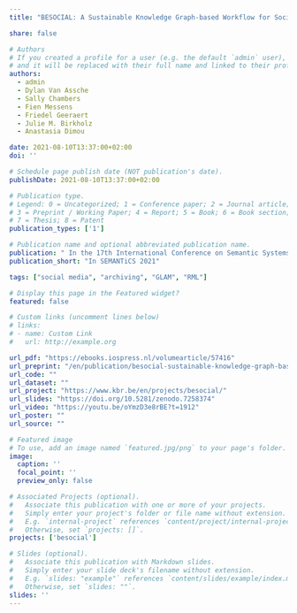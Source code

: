 ```yaml
---
title: "BESOCIAL: A Sustainable Knowledge Graph-based Workflow for Social Media Archiving"

share: false

# Authors
# If you created a profile for a user (e.g. the default `admin` user), write the username (folder name) here
# and it will be replaced with their full name and linked to their profile.
authors:
  - admin
  - Dylan Van Assche
  - Sally Chambers
  - Fien Messens
  - Friedel Geeraert
  - Julie M. Birkholz
  - Anastasia Dimou

date: 2021-08-10T13:37:00+02:00
doi: ''

# Schedule page publish date (NOT publication's date).
publishDate: 2021-08-10T13:37:00+02:00

# Publication type.
# Legend: 0 = Uncategorized; 1 = Conference paper; 2 = Journal article;
# 3 = Preprint / Working Paper; 4 = Report; 5 = Book; 6 = Book section;
# 7 = Thesis; 8 = Patent
publication_types: ['1']

# Publication name and optional abbreviated publication name.
publication: " In the 17th International Conference on Semantic Systems. The Power of AI and Knowledge Graphs"
publication_short: "In SEMANTiCS 2021"

tags: ["social media", "archiving", "GLAM", "RML"]

# Display this page in the Featured widget?
featured: false

# Custom links (uncomment lines below)
# links:
# - name: Custom Link
#   url: http://example.org

url_pdf: "https://ebooks.iospress.nl/volumearticle/57416"
url_preprint: "/en/publication/besocial-sustainable-knowledge-graph-based-workflow-for-social-media-archiving.pdf"
url_code: ""
url_dataset: ""
url_project: "https://www.kbr.be/en/projects/besocial/"
url_slides: "https://doi.org/10.5281/zenodo.7258374"
url_video: "https://youtu.be/oYmzD3e8rBE?t=1912"
url_poster: ""
url_source: ""

# Featured image
# To use, add an image named `featured.jpg/png` to your page's folder.
image:
  caption: ''
  focal_point: ''
  preview_only: false

# Associated Projects (optional).
#   Associate this publication with one or more of your projects.
#   Simply enter your project's folder or file name without extension.
#   E.g. `internal-project` references `content/project/internal-project/index.md`.
#   Otherwise, set `projects: []`.
projects: ['besocial']

# Slides (optional).
#   Associate this publication with Markdown slides.
#   Simply enter your slide deck's filename without extension.
#   E.g. `slides: "example"` references `content/slides/example/index.md`.
#   Otherwise, set `slides: ""`.
slides: ''
---
```



